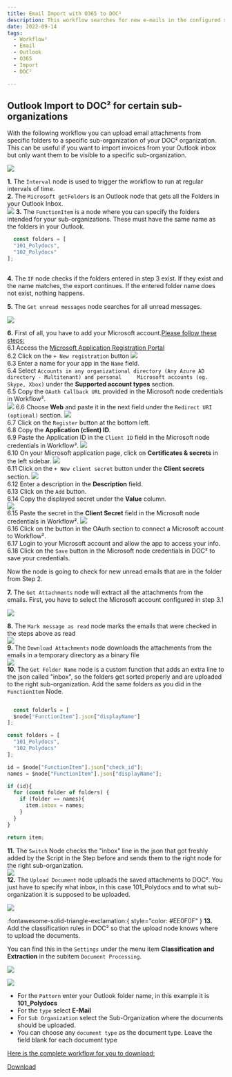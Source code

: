 ```yaml
---
title: Email Import with O365 to DOC²
description: This workflow searches for new e-mails in the configured sub-mailboxes of an e-mail address and uploads it to our DOC² system.
date: 2022-09-14
tags:
  - Workflow²
  - Email
  - Outlook
  - O365
  - Import
  - DOC²

---
```


##  Outlook Import to DOC² for certain sub-organizations

With the following workflow you can upload email attachments from specific folders to a specific sub-organization of your DOC² organization. This can be useful if you want to import invoices from your Outlook inbox but only want them to be visible to a specific sub-organization.

![](/_images/workflows/workflows/WF-outlook-import.png)

**1.** The `Interval` node is used to trigger the workflow to run at regular intervals of time.<br>
**2.** The `Microsoft getFolders` is an Outlook node that gets all the Folders in your Outlook Inbox.<br>
![](/_images/workflows/workflows/WF-outlook-import_get-folders.png)
**3.** The `FunctionItem` is a node where you can specify the folders intended for your sub-organizations. These must have the same name as the folders in your Outlook.

``` Javascript
  const folders = [
  "101_Polydocs",
  "102_Polydocs"
];
  
```

**4.** The `IF` node checks if the folders entered in step 3 exist. If they exist and the name matches, the export continues. If the entered folder name does not exist, nothing happens.

**5.** The `Get unread messages` node searches for all unread messages.

   ![](/_images/workflows/workflows/WF-outlook-import-get-unread-messages.png)

**6.** First of all, you have to add your Microsoft account.<ins>Please follow these steps:</ins><br>
    6.1 Access the [Microsoft Application Registration Portal](https://aka.ms/appregistrations)<br>
    6.2 Click on the `+ New registration` button
        ![](/_images/workflows/workflows/WF-outlook-import-app-registrations-new.png)<br>
    6.3 Enter a name for your app in the `Name` field.<br>
    6.4 Select `Accounts in any organizational directory (Any Azure AD directory - Multitenant) and personal     Microsoft accounts (eg. Skype, Xbox)` under the **Supported account types** section.<br>
    6.5 Copy the `OAuth Callback URL` provided in the Microsoft node credentials in Workflow².<br>
    ![](/_images/workflows/workflows/WF-outlook-import-OAuth-redirect-url.png)
    6.6 Choose **Web** and paste it in the next field under the `Redirect URI (optional)` section.
        ![](/_images/workflows/workflows/WF-outlook-import-register-an-application.png)<br>
    6.7 Click on the `Register` button at the bottom left.<br>
    6.8 Copy the **Application (client) ID**.<br>
    6.9 Paste the Application ID in the `Client ID` field in the Microsoft node credentials in Workflow².
        ![](/_images/workflows/workflows/WF-outlook-import-microsoft-outlook-oauth2-api.png)<br>
    6.10 On your Microsoft application page, click on **Certificates & secrets** in the left sidebar.
        ![](/_images/workflows/workflows/WF-outlook-import-app-registrations-doc2.png)<br>
    6.11 Click on the `+ New client secret` button under the **Client secrets** section.
        ![](/_images/workflows/workflows/WF-outlook-import-certificates-and-secrets-new.png)<br>
    6.12 Enter a description in the **Description** field.<br>
    6.13 Click on the `Add` button.<br>
    6.14 Copy the displayed secret under the **Value** column.<br>
        ![](/_images/workflows/workflows/WF-outlook-import-certificates-and-secrets-value.png)<br>
    6.15 Paste the secret in the **Client Secret** field in the Microsoft node credentials in Workflow².
        ![](/_images/workflows/workflows/WF-outlook-import-microsoft-outlook-oauth2-api.png)<br>
    6.16 Click on the button in the OAuth section to connect a Microsoft account to Workflow².<br>
    6.17 Login to your Microsoft account and allow the app to access your info.<br>
    6.18 Click on the `Save` button in the Microsoft node credentials in DOC² to save your credentials.<br>

   Now the node is going to check for new unread emails that are in the folder from Step 2.

**7.** The `Get Attachments` node will extract all the attachments from the emails. First, you have to select the Microsoft account configured in step 3.1<br>

   ![](/_images/workflows/workflows/WF-outlook-import-get-attachments.png)

**8.** The `Mark message as read` node marks the emails that were checked in the steps above as read<br>
   ![](/_images/workflows/workflows/WF-outlook-import-mark-message-as-read.png)<br>
**9.** The `Download Attachments` node downloads the attachments from the emails in a temporary directory as a binary file<br>
   ![](/_images/workflows/workflows/WF-outlook-import-download-attachment.png)<br>
**10.** The `Get Folder Name` node is a custom function that adds an extra line to the json called "inbox", so the folders get sorted properly and are uploaded to the right sub-organization. Add the same folders as you did in the `FunctionItem` Node.

``` Javascript

  const folderls = [
  $node["FunctionItem"].json["displayName"]
];

const folders = [
  "101_Polydocs",
  "102_Polydocs"
];

id = $node["FunctionItem"].json["check_id"];
names = $node["FunctionItem"].json["displayName"];

if (id){
  for (const folder of folders) {
    if (folder == names){
      item.inbox = names;
    }
  }
}

return item;

```

**11.** The `Switch` Node checks the "inbox" line in the json that got freshly added by the Script in the Step before and sends them to the right node for the right sub-organization.<br>
![](/_images/workflows/workflows/WF-outlook-import-switch-node.png)<br>
**12.** The `Upload Document` node uploads the saved attachments to DOC². You just have to specify what inbox, in this case 101_Polydocs and to what sub-organization it is supposed to be uploaded.<br>

![](/_images/workflows/workflows/WF-outlook-import-Doc-Upload.png)<br>

:fontawesome-solid-triangle-exclamation:{ style="color: #EE0F0F" }
**13.** Add the classification rules in DOC² so that the upload node knows where to upload the documents.

You can find this in the `Settings` under the menu item **Classification and Extraction** in the subitem `Document Processing`.  

![](/_images/workflows/workflows/WF-outlook-import-doc2-settings.png)

![](/_images/workflows/workflows/WF-outlook-import-classification-rules.png)<br>
    
* For the `Pattern` enter your Outlook folder name, in this example it is **101_Polydocs**<br>
* For the `type` select **E-Mail**<br>
* For `Sub Organization` select the Sub-Organization where the documents should be uploaded.<br>
* You can choose any `document type` as the document type. Leave the field blank for each document type<br>


<ins>Here is the complete workflow for you to download:</ins>

<a href="/example/downloadables/Workflow_Outlook.json" download>Download</a>